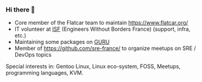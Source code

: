 ### Hi there 👋

* Core member of the Flatcar team to maintain https://www.flatcar.org/
* IT volunteer at [ISF](https://www.isf-france.org/) (Engineers Without Borders France) (support, infra, etc.)
* Maintaining some packages on [GURU](https://github.com/gentoo/guru/commits?author=tormath1)
* Member of https://github.com/sre-france/ to organize meetups on SRE / DevOps topics

Special interests in: Gentoo Linux, Linux eco-system, FOSS, Meetups, programming languages, KVM.
